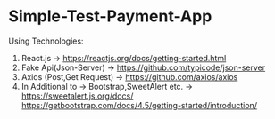 # Simple-Test-Payment-App

Using Technologies:
1) React.js -> https://reactjs.org/docs/getting-started.html
2) Fake Api(Json-Server) ->  https://github.com/typicode/json-server
3) Axios (Post,Get Request) ->  https://github.com/axios/axios
4) In Additional to -> Bootstrap,SweetAlert etc. -> https://sweetalert.js.org/docs/
                                                    https://getbootstrap.com/docs/4.5/getting-started/introduction/
